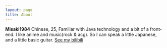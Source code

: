 ```yaml
---
layout: page
title: About
---
```


**Misaki1984** 
Chinese, 25, Familiar with Java technology and a bit of a front-end.
I like anime and music(rock & acg).
 So I can speak a little Japanese, and a little basic guitar.
[See my bilibili](https://www.bilibili.com/video/BV13L4y1M7HJ/)
